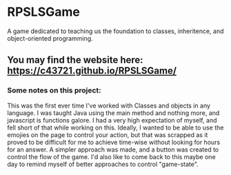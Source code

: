 # RPSLSGame
 A game dedicated to teaching us the foundation to classes, inheritence, and object-oriented programming.
 
 ## You may find the website here: https://c43721.github.io/RPSLSGame/
 
### Some notes on this project: 
This was the first ever time I've worked with Classes and objects in any language. I was taught Java using the main method and nothing more, and javascript is functions galore. I had a very high expectation of myself, and fell short of that while working on this. Ideally, I wanted to be able to use the emojies on the page to control your action, but that was scrapped as it proved to be difficult for me to achieve time-wise without looking for hours for an answer. A simpler approach was made, and a button was created to control the flow of the game. I'd also like to come back to this maybe one day to remind myself of better approaches to control "game-state".
